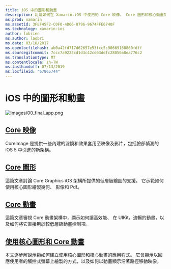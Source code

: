 ```yaml
---
title: iOS 中的圖形和動畫
description: 討論如何在 Xamarin.iOS 中使用的 Core 映像、 Core 圖形和核心動畫架構的各種指南的這個文件連結。
ms.prod: xamarin
ms.assetid: 3FEF45F2-C0F0-4D66-8796-9674FFE6740F
ms.technology: xamarin-ios
author: lobrien
ms.author: laobri
ms.date: 03/18/2017
ms.openlocfilehash: ab0a42fd717d62657e53fcc5c90669168860fdff
ms.sourcegitcommit: 7ccc7a9223cd1d3c42cd03ddfc28050a8ea776c2
ms.translationtype: MT
ms.contentlocale: zh-TW
ms.lasthandoff: 07/13/2019
ms.locfileid: "67865744"
---
```

# <a name="graphics-and-animation-in-ios"></a>iOS 中的圖形和動畫

![Images/00_final_app.png](images/00-final-app.png "執行範例應用程式")

## <a name="core-imageiosplatformgraphics-animation-iosintroduction-to-coreimagemd"></a>[Core 映像](~/ios/platform/graphics-animation-ios/introduction-to-coreimage.md)

CoreImage 是提供一些內建的濾鏡和效果套用至映像及影片，包括臉部偵測的 iOS 5 中引進的新架構。

## <a name="core-graphicsiosplatformgraphics-animation-ioscore-graphicsmd"></a>[Core 圖形](~/ios/platform/graphics-animation-ios/core-graphics.md)

這篇文章討論 Core Graphics iOS 架構所提供的低層級繪圖的支援。 它示範如何使用核心圖形繪製幾何、 影像和 Pdf。

## <a name="core-animationiosplatformgraphics-animation-ioscore-animationmd"></a>[Core 動畫](~/ios/platform/graphics-animation-ios/core-animation.md)

這篇文章審視 Core 動畫架構中，顯示如何讓高效能、 在 UIKit，流暢的動畫，以及如何將它直接用於較低層級動畫控制項。

## <a name="using-core-graphics-and-core-animationiosplatformgraphics-animation-iosgraphics-animation-walkthroughmd"></a>[使用核心圖形和 Core 動畫](~/ios/platform/graphics-animation-ios/graphics-animation-walkthrough.md)

本文逐步解說示範如何建立使用核心圖形和核心動畫的應用程式。 它會顯示以回應使用者的觸控式螢幕上繪製的方式，以及如何以動畫顯示沿著路徑移動映像。
